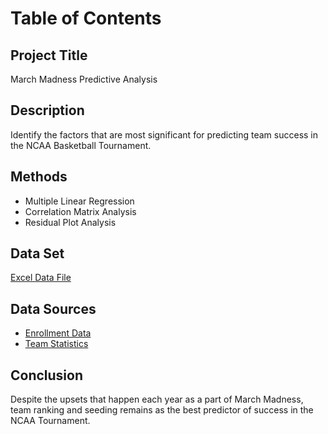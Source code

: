 # Table of Contents


## Project Title
March Madness Predictive Analysis

## Description
Identify the factors that are most significant for predicting team success in the NCAA Basketball Tournament.

## Methods
- Multiple Linear Regression
- Correlation Matrix Analysis
- Residual Plot Analysis

## Data Set
[Excel Data File](https://iowa-my.sharepoint.com/:x:/r/personal/mrulrich_uiowa_edu/_layouts/15/Doc.aspx?sourcedoc=%7B3E23A99D-B183-4C02-9902-284AE67C7704%7D&file=Project%20Proposal%20Data%20Sheet.xlsx&action=default&mobileredirect=true)

## Data Sources
- [Enrollment Data](https://www.usnews.com/education)
- [Team Statistics](https://basketball.realgm.com/ncaa/teams)

## Conclusion
Despite the upsets that happen each year as a part of March Madness, team ranking and seeding remains as the best predictor of success in the NCAA Tournament.
